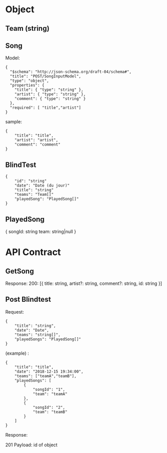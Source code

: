
# Object

## Team (string)

## Song

Model:
```
{
  "$schema": "http://json-schema.org/draft-04/schema#",
  "title": "POST/SongInputModel",
  "type": "object",
  "properties": {
    "title": { "type": "string" },
    "artist": { "type": "string" },
    "comment": { "type": "string" }
  },
  "required": [ "title","artist"]
}
```

sample:

```
{
    "title": "title",
    "artist": "artist",
    "comment": "comment"
}
```

## BlindTest

```
{
    "id": "string"
    "date": "Date (du jour)"
    "title": "string"
    "teams": "Team[]"
    "playedSong": "PlayedSong[]"
}
```

## PlayedSong

{
    songId: string
    team: string|null
}

# API Contract

## GetSong

Response:
200: [{
    title: string,
    artist?: string,
    comment?: string,
    id: string
}]

## Post Blindtest

Request:
```
{
    "title": "string",
    "date": "Date",
    "teams": "string[]",
    "playedSongs": "PlayedSong[]"
}
```

(example) :
```
{
    "title": "title",
    "date": "2018-12-15 19:34:00",
    "teams": ["teamA","teamB"],
    "playedSongs": [
        {
            "songId": "1",
            "team": "teamA"
        },
        {
            "songId": "2",
            "team": "teamB"
        }
    ]
}
```


Response:

201
Payload: id of object